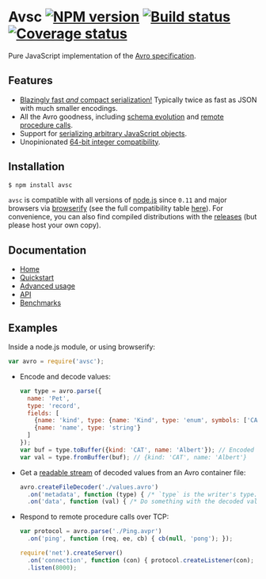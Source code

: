 # Avsc [![NPM version](https://img.shields.io/npm/v/avsc.svg)](https://www.npmjs.com/package/avsc) [![Build status](https://travis-ci.org/mtth/avsc.svg?branch=master)](https://travis-ci.org/mtth/avsc) [![Coverage status](https://coveralls.io/repos/mtth/avsc/badge.svg?branch=master&service=github)](https://coveralls.io/github/mtth/avsc?branch=master)

Pure JavaScript implementation of the [Avro
specification](https://avro.apache.org/docs/current/spec.html).


## Features

+ [Blazingly fast *and* compact serialization!][benchmarks] Typically twice as
  fast as JSON with much smaller encodings.
+ All the Avro goodness, including [schema evolution][schema-evolution] and
  [remote procedure calls][rpc].
+ Support for [serializing arbitrary JavaScript objects][logical-types].
+ Unopinionated [64-bit integer compatibility][custom-long].


## Installation

```bash
$ npm install avsc
```

`avsc` is compatible with all versions of [node.js][] since `0.11` and major
browsers via [browserify][] (see the full compatibility table [here][home]).
For convenience, you can also find compiled distributions with the [releases][]
(but please host your own copy).


## Documentation

+ [Home][home]
+ [Quickstart](https://github.com/mtth/avsc/wiki/Quickstart)
+ [Advanced usage](https://github.com/mtth/avsc/wiki/Advanced-usage)
+ [API](https://github.com/mtth/avsc/wiki/API)
+ [Benchmarks][benchmarks]


## Examples

Inside a node.js module, or using browserify:

```javascript
var avro = require('avsc');
```

+ Encode and decode values:

  ```javascript
  var type = avro.parse({
    name: 'Pet',
    type: 'record',
    fields: [
      {name: 'kind', type: {name: 'Kind', type: 'enum', symbols: ['CAT', 'DOG']}},
      {name: 'name', type: 'string'}
    ]
  });
  var buf = type.toBuffer({kind: 'CAT', name: 'Albert'}); // Encoded buffer.
  var val = type.fromBuffer(buf); // {kind: 'CAT', name: 'Albert'}
  ```

+ Get a [readable stream][readable-stream] of decoded values from an Avro
  container file:

  ```javascript
  avro.createFileDecoder('./values.avro')
    .on('metadata', function (type) { /* `type` is the writer's type. */ })
    .on('data', function (val) { /* Do something with the decoded value. */ });
  ```

+ Respond to remote procedure calls over TCP:

  ```javascript
  var protocol = avro.parse('./Ping.avpr')
    .on('ping', function (req, ee, cb) { cb(null, 'pong'); });

  require('net').createServer()
    .on('connection', function (con) { protocol.createListener(con); })
    .listen(8000);
  ```


[node.js]: https://nodejs.org/en/
[benchmarks]: https://github.com/mtth/avsc/wiki/Benchmarks
[schema-evolution]: https://github.com/mtth/avsc/wiki/Advanced-usage#schema-evolution
[logical-types]: https://github.com/mtth/avsc/wiki/Advanced-usage#logical-types
[custom-long]: https://github.com/mtth/avsc/wiki/Advanced-usage#custom-long-types
[readable-stream]: https://nodejs.org/api/stream.html#stream_class_stream_readable
[browserify]: http://browserify.org/
[home]: https://github.com/mtth/avsc/wiki
[rpc]: https://github.com/mtth/avsc/wiki/Advanced-usage#remote-procedure-calls
[releases]: https://github.com/mtth/avsc/releases
